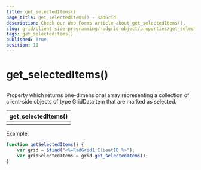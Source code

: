 ```yaml
---
title: get_selectedItems()
page_title: get_selectedItems() - RadGrid
description: Check our Web Forms article about get_selectedItems().
slug: grid/client-side-programming/radgrid-object/properties/get_selecteditems()
tags: get_selecteditems()
published: True
position: 11
---
```


# get_selectedItems()



## 

Property which returns one-dimensional array representing a collection of client-side objects of type GridDataItem that are marked as selected.


|  **get_selectedItems()**  |
| ------ |
||

Example:

````JavaScript
function getSelectedItems() {            
    var grid = $find("<%=RadGrid1.ClientID %>");            
    var gridSelectedItems = grid.get_selectedItems();
}
````


